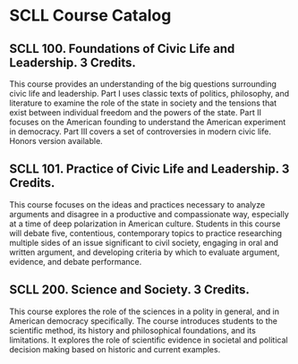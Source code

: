 # SCLL Course Catalog

## SCLL 100. Foundations of Civic Life and Leadership. 3 Credits.

This course provides an understanding of the big questions surrounding civic life and leadership. Part I uses classic texts of politics, philosophy, and literature to examine the role of the state in society and the tensions that exist between individual freedom and the powers of the state. Part II focuses on the American founding to understand the American experiment in democracy. Part III covers a set of controversies in modern civic life. Honors version available.

## SCLL 101. Practice of Civic Life and Leadership. 3 Credits.

This course focuses on the ideas and practices necessary to analyze arguments and disagree in a productive and compassionate way, especially at a time of deep polarization in American culture. Students in this course will debate five, contentious, contemporary topics to practice researching multiple sides of an issue significant to civil society, engaging in oral and written argument, and developing criteria by which to evaluate argument, evidence, and debate performance.

## SCLL 200. Science and Society. 3 Credits.

This course explores the role of the sciences in a polity in general, and in American democracy specifically. The course introduces students to the scientific method, its history and philosophical foundations, and its limitations. It explores the role of scientific evidence in societal and political decision making based on historic and current examples.

